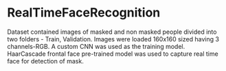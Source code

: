 # RealTimeFaceRecognition

Dataset contained images of masked and non masked people divided into two folders - Train, Validation.
Images were loaded 160x160 sized having 3 channels-RGB.
A custom CNN was used as the training model.
HaarCascade frontal face pre-trained model was used to capture real time face for detection of mask.
